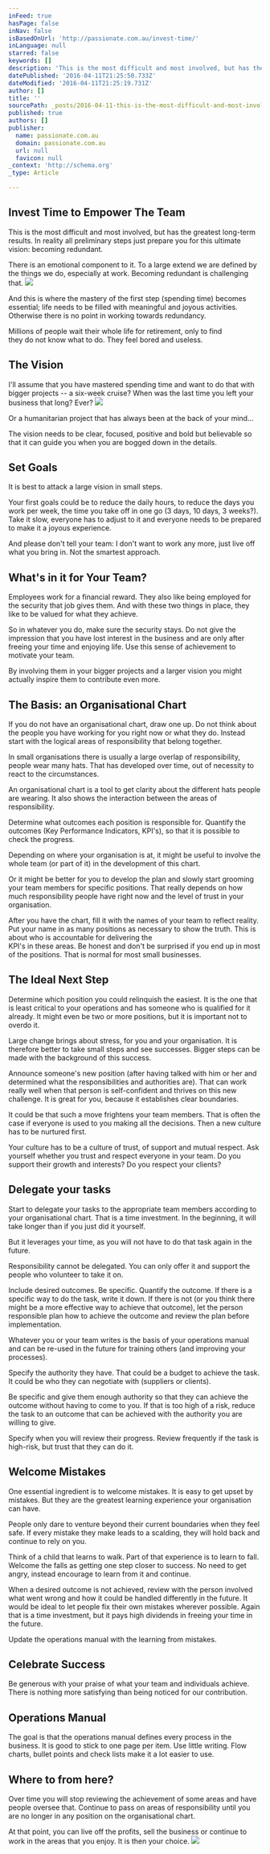 ```yaml
---
inFeed: true
hasPage: false
inNav: false
isBasedOnUrl: 'http://passionate.com.au/invest-time/'
inLanguage: null
starred: false
keywords: []
description: 'This is the most difficult and most involved, but has the greatest long-term results. In reality all preliminary steps just prepare you for this ultimate vision: becoming redundant.'
datePublished: '2016-04-11T21:25:50.733Z'
dateModified: '2016-04-11T21:25:19.731Z'
author: []
title: ''
sourcePath: _posts/2016-04-11-this-is-the-most-difficult-and-most-involved-but-has-the-gr.md
published: true
authors: []
publisher:
  name: passionate.com.au
  domain: passionate.com.au
  url: null
  favicon: null
_context: 'http://schema.org'
_type: Article

---
```

## Invest Time to Empower The Team

This is the most difficult and most involved, but has the greatest long-term results. In reality all preliminary steps just prepare you for this ultimate vision: becoming redundant.

There is an emotional component to it. To a large extend we are defined by the things we do, especially at work. Becoming redundant is challenging that.
![](https://the-grid-user-content.s3-us-west-2.amazonaws.com/945ed50f-b103-4c40-94a1-cbe5bf0fbf5a.jpg)

And this is where the mastery of the first step (spending time) becomes essential; life needs to be filled with meaningful and joyous activities. Otherwise there is no point in working towards redundancy.

Millions of people wait their whole life for retirement, only to find  
they do not know what to do. They feel bored and useless.

## The Vision

I'll assume that you have mastered spending time and want to do that with bigger projects -- a six-week cruise? When was the last time you left your business that long? Ever?
![](https://the-grid-user-content.s3-us-west-2.amazonaws.com/38ece75a-0a67-4e5c-bd19-9a1b1f4ac653.jpg)

Or a humanitarian project that has always been at the back of your mind...

The vision needs to be clear, focused, positive and bold but believable so that it can guide you when you are bogged down in the details.

## Set Goals

It is best to attack a large vision in small steps.

Your first goals could be to reduce the daily hours, to reduce the days you work per week, the time you take off in one go (3 days, 10 days, 3 weeks?). Take it slow, everyone has to adjust to it and everyone needs to be prepared to make it a joyous experience.

And please don't tell your team: I don't want to work any more, just live off what you bring in. Not the smartest approach.

## What's in it for Your Team?

Employees work for a financial reward. They also like being employed for the security that job gives them. And with these two things in place, they like to be valued for what they achieve.

So in whatever you do, make sure the security stays. Do not give the impression that you have lost interest in the business and are only after freeing your time and enjoying life. Use this sense of achievement to motivate your team.

By involving them in your bigger projects and a larger vision you might actually inspire them to contribute even more.

## The Basis: an Organisational Chart

If you do not have an organisational chart, draw one up. Do not think about the people you have working for you right now or what they do. Instead start with the logical areas of responsibility that belong together.

In small organisations there is usually a large overlap of responsibility, people wear many hats. That has developed over time, out of necessity to react to the circumstances.

An organisational chart is a tool to get clarity about the different hats people are wearing. It also shows the interaction between the areas of responsibility.

Determine what outcomes each position is responsible for. Quantify the outcomes (Key Performance Indicators, KPI's), so that it is possible to check the progress.

Depending on where your organisation is at, it might be useful to involve the whole team (or part of it) in the development of this chart.

Or it might be better for you to develop the plan and slowly start grooming your team members for specific positions. That really depends on how much responsibility people have right now and the level of trust in your organisation.

After you have the chart, fill it with the names of your team to reflect reality. Put your name in as many positions as necessary to show the truth. This is about who is accountable for delivering the  
KPI's in these areas. Be honest and don't be surprised if you end up in most of the positions. That is normal for most small businesses.

## The Ideal Next Step

Determine which position you could relinquish the easiest. It is the one that is least critical to your operations and has someone who is qualified for it already. It might even be two or more positions, but it is important not to overdo it.

Large change brings about stress, for you and your organisation. It is therefore better to take small steps and see successes. Bigger steps can be made with the background of this success.

Announce someone's new position (after having talked with him or her and determined what the responsibilities and authorities are).  That can work really well when that person is self-confident and thrives on this new challenge. It is great for you, because it establishes clear boundaries.

It could be that such a move frightens your team members. That is often the case if everyone is used to you making all the decisions. Then a new culture has to be nurtured first.

Your culture has to be a culture of trust, of support and mutual respect. Ask yourself whether you trust and respect everyone in your team. Do you support their growth and interests? Do you respect your clients?

## Delegate your tasks

Start to delegate your tasks to the appropriate team members according to your organisational chart. That is a time investment. In the beginning, it will take longer than if you just did it yourself.

But it leverages your time, as you will not have to do that task again in the future.

Responsibility cannot be delegated. You can only offer it and support the people who volunteer to take it on.

Include desired outcomes. Be specific. Quantify the outcome. If there is a specific way to do the task, write it down. If there is not (or you think there might be a more effective way to achieve that outcome), let the person responsible plan how to achieve the outcome and review the plan before implementation.

Whatever you or your team writes is the basis of your operations manual and can be re-used in the future for training others (and improving your processes).

Specify the authority they have. That could be a budget to achieve the task. It could be who they can negotiate with (suppliers or clients).

Be specific and give them enough authority so that they can achieve the outcome without having to come to you. If that is too high of a risk, reduce the task to an outcome that can be achieved with the authority you are willing to give.

Specify when you will review their progress. Review frequently if the task is high-risk, but trust that they can do it.

## Welcome Mistakes

One essential ingredient is to welcome mistakes. It is easy to get upset by mistakes. But they are the greatest learning experience your organisation can have.

People only dare to venture beyond their current boundaries when they feel safe. If every mistake they make leads to a scalding, they will hold back and continue to rely on you.

Think of a child that learns to walk. Part of that experience is to learn to fall. Welcome the falls as getting one step closer to success. No need to get angry, instead encourage to learn from it and continue.

When a desired outcome is not achieved, review with the person involved what went wrong and how it could be handled differently in the future. It would be ideal to let people fix their own mistakes wherever possible. Again that is a time investment, but it pays high dividends in freeing your time in the future.

Update the operations manual with the learning from mistakes.

## Celebrate Success

Be generous with your praise of what your team and individuals achieve. There is nothing more satisfying than being noticed for our contribution.

## Operations Manual

The goal is that the operations manual defines every process in the business. It is good to stick to one page per item. Use little writing. Flow charts, bullet points and check lists make it a lot easier to use.

## Where to from here?

Over time you will stop reviewing the achievement of some areas and have people oversee that. Continue to pass on areas of responsibility until you are no longer in any position on the organisational chart.

At that point, you can live off the profits, sell the business or continue to work in the areas that you enjoy. It is then your choice.
![](https://the-grid-user-content.s3-us-west-2.amazonaws.com/3526e88e-6303-4a92-8c6f-589709189a20.jpg)